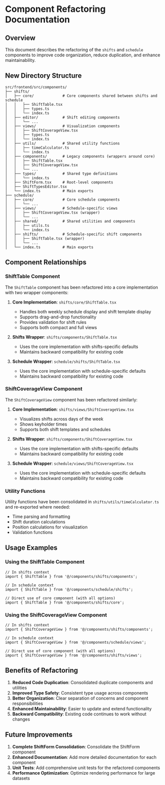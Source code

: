 # Component Refactoring Documentation

## Overview

This document describes the refactoring of the `shifts` and `schedule` components to improve code organization, reduce duplication, and enhance maintainability.

## New Directory Structure

```
src/frontend/src/components/
├── shifts/
│   ├── core/             # Core components shared between shifts and schedule
│   │   ├── ShiftTable.tsx
│   │   ├── types.ts
│   │   └── index.ts
│   ├── editor/           # Shift editing components
│   │   └── ...
│   ├── views/            # Visualization components
│   │   ├── ShiftCoverageView.tsx
│   │   ├── types.ts
│   │   └── index.ts
│   ├── utils/            # Shared utility functions
│   │   ├── timeCalculator.ts
│   │   └── index.ts
│   ├── components/       # Legacy components (wrappers around core)
│   │   ├── ShiftTable.tsx
│   │   ├── ShiftCoverageView.tsx
│   │   └── ...
│   ├── types/            # Shared type definitions
│   │   └── index.ts
│   ├── ShiftForm.tsx     # Root-level components
│   ├── ShiftTypesEditor.tsx
│   └── index.ts          # Main exports
├── schedule/
│   ├── core/             # Core schedule components
│   │   └── ...
│   ├── views/            # Schedule-specific views
│   │   ├── ShiftCoverageView.tsx (wrapper)
│   │   └── ...
│   ├── shared/           # Shared utilities and components
│   │   ├── utils.ts
│   │   └── index.ts
│   ├── shifts/           # Schedule-specific shift components
│   │   ├── ShiftTable.tsx (wrapper)
│   │   └── ...
│   └── index.ts          # Main exports
```

## Component Relationships

### ShiftTable Component

The `ShiftTable` component has been refactored into a core implementation with two wrapper components:

1. **Core Implementation**: `shifts/core/ShiftTable.tsx`
   - Handles both weekly schedule display and shift template display
   - Supports drag-and-drop functionality
   - Provides validation for shift rules
   - Supports both compact and full views

2. **Shifts Wrapper**: `shifts/components/ShiftTable.tsx`
   - Uses the core implementation with shifts-specific defaults
   - Maintains backward compatibility for existing code

3. **Schedule Wrapper**: `schedule/shifts/ShiftTable.tsx`
   - Uses the core implementation with schedule-specific defaults
   - Maintains backward compatibility for existing code

### ShiftCoverageView Component

The `ShiftCoverageView` component has been refactored similarly:

1. **Core Implementation**: `shifts/views/ShiftCoverageView.tsx`
   - Visualizes shifts across days of the week
   - Shows keyholder times
   - Supports both shift templates and schedules

2. **Shifts Wrapper**: `shifts/components/ShiftCoverageView.tsx`
   - Uses the core implementation with shifts-specific defaults
   - Maintains backward compatibility for existing code

3. **Schedule Wrapper**: `schedule/views/ShiftCoverageView.tsx`
   - Uses the core implementation with schedule-specific defaults
   - Maintains backward compatibility for existing code

### Utility Functions

Utility functions have been consolidated in `shifts/utils/timeCalculator.ts` and re-exported where needed:

- Time parsing and formatting
- Shift duration calculations
- Position calculations for visualization
- Validation functions

## Usage Examples

### Using the ShiftTable Component

```tsx
// In shifts context
import { ShiftTable } from '@/components/shifts/components';

// In schedule context
import { ShiftTable } from '@/components/schedule/shifts';

// Direct use of core component (with all options)
import { ShiftTable } from '@/components/shifts/core';
```

### Using the ShiftCoverageView Component

```tsx
// In shifts context
import { ShiftCoverageView } from '@/components/shifts/components';

// In schedule context
import { ShiftCoverageView } from '@/components/schedule/views';

// Direct use of core component (with all options)
import { ShiftCoverageView } from '@/components/shifts/views';
```

## Benefits of Refactoring

1. **Reduced Code Duplication**: Consolidated duplicate components and utilities
2. **Improved Type Safety**: Consistent type usage across components
3. **Better Organization**: Clear separation of concerns and component responsibilities
4. **Enhanced Maintainability**: Easier to update and extend functionality
5. **Backward Compatibility**: Existing code continues to work without changes

## Future Improvements

1. **Complete ShiftForm Consolidation**: Consolidate the ShiftForm component
2. **Enhanced Documentation**: Add more detailed documentation for each component
3. **Unit Tests**: Add comprehensive unit tests for the refactored components
4. **Performance Optimization**: Optimize rendering performance for large datasets